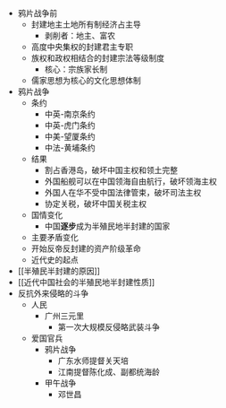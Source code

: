 - 鸦片战争前
	- 封建地主土地所有制经济占主导
		- 剥削者：地主、富农
	- 高度中央集权的封建君主专职
	- 族权和政权相结合的封建宗法等级制度
		- 核心：宗族家长制
	- 儒家思想为核心的文化思想体制
- 鸦片战争
	- 条约
		- 中英-南京条约
		- 中英-虎门条约
		- 中美-望厦条约
		- 中法-黄埔条约
	- 结果
		- 割占香港岛，破坏中国主权和领土完整
		- 外国船舰可以在中国领海自由航行，破坏领海主权
		- 外国人在华不受中国法律管束，破坏司法主权
		- 协定关税，破坏中国关税主权
	- 国情变化
		- 中国**逐步**成为半殖民地半封建的国家
	- 主要矛盾变化
	- 开始反帝反封建的资产阶级革命
	- 近代史的起点
- [[半殖民半封建的原因]]
- [[近代中国社会的半殖民地半封建性质]]
- 反抗外来侵略的斗争
	- 人民
		- 广州三元里
			- 第一次大规模反侵略武装斗争
	- 爱国官兵
		- 鸦片战争
			- 广东水师提督关天培
			- 江南提督陈化成、副都统海龄
		- 甲午战争
			- 邓世昌